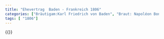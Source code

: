```yaml
---
title: "Ehevertrag  Baden - Frankreich 1806"
categories: ["Bräutigam:Karl Friedrich von Baden", "Braut: Napoléon Bonaparte", "Eheschließung vollzogen?:Ja", "verschiedenkonfessionelle Ehe?:Ja", "Dynastie Bräutigam:Zähringer", "Akteur Bräutigam:Zähringen", "Akteur Braut:Bonaparte", "Textbezug?:nein", "Ständisch?:nein", "Ratifikation?:ja", "Sonstiges?:ja", "Bräutigam:Karl Friedrich von Baden", "Braut: Napoléon Bonaparte"]
tags: [ "1806"]
---
```

<!--more-->
{{<v185>}}